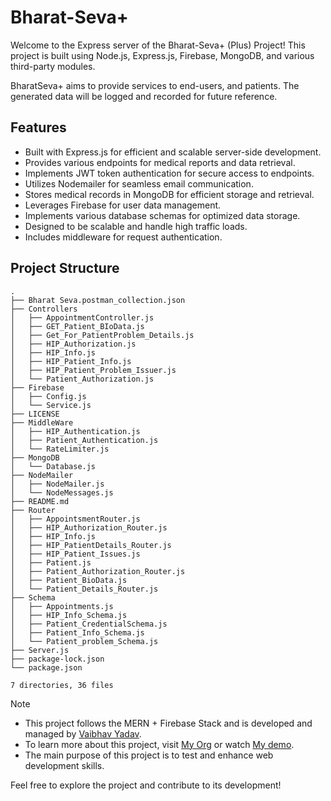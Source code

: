 # Bharat-Seva+ 
Welcome to the Express server of the Bharat-Seva+ (Plus) Project! This project is built using Node.js, Express.js, Firebase, MongoDB, and various third-party modules.

BharatSeva+ aims to provide services to end-users, and patients. The generated data will be logged and recorded for future reference.

## Features
- Built with Express.js for efficient and scalable server-side development.
- Provides various endpoints for medical reports and data retrieval.
- Implements JWT token authentication for secure access to endpoints.
- Utilizes Nodemailer for seamless email communication.
- Stores medical records in MongoDB for efficient storage and retrieval.
- Leverages Firebase for user data management.
- Implements various database schemas for optimized data storage.
- Designed to be scalable and handle high traffic loads.
- Includes middleware for request authentication.

## Project Structure
```
.
├── Bharat Seva.postman_collection.json
├── Controllers
│   ├── AppointmentController.js
│   ├── GET_Patient_BIoData.js
│   ├── Get_For_PatientProblem_Details.js
│   ├── HIP_Authorization.js
│   ├── HIP_Info.js
│   ├── HIP_Patient_Info.js
│   ├── HIP_Patient_Problem_Issuer.js
│   └── Patient_Authorization.js
├── Firebase
│   ├── Config.js
│   └── Service.js
├── LICENSE
├── MiddleWare
│   ├── HIP_Authentication.js
│   ├── Patient_Authentication.js
│   └── RateLimiter.js
├── MongoDB
│   └── Database.js
├── NodeMailer
│   ├── NodeMailer.js
│   └── NodeMessages.js
├── README.md
├── Router
│   ├── AppointsmentRouter.js
│   ├── HIP_Authorization_Router.js
│   ├── HIP_Info.js
│   ├── HIP_PatientDetails_Router.js
│   ├── HIP_Patient_Issues.js
│   ├── Patient.js
│   ├── Patient_Authorization_Router.js
│   ├── Patient_BioData.js
│   └── Patient_Details_Router.js
├── Schema
│   ├── Appointments.js
│   ├── HIP_Info_Schema.js
│   ├── Patient_CredentialSchema.js
│   ├── Patient_Info_Schema.js
│   └── Patient_problem_Schema.js
├── Server.js
├── package-lock.json
└── package.json

7 directories, 36 files
```

> [!NOTE]
> - This project follows the MERN + Firebase Stack and is developed and managed by [Vaibhav Yadav](https://www.linkedin.com/in/vaibhav-yadav-4397351b9/).
> - To learn more about this project, visit [My Org](https://github.com/BharatSeva) or watch [My demo](https://www.youtube.com/playlist?list=PLXRQ5AMta2AI_jZlGr0A5owICnGkDpElO).
> - The main purpose of this project is to test and enhance web development skills.

Feel free to explore the project and contribute to its development!


